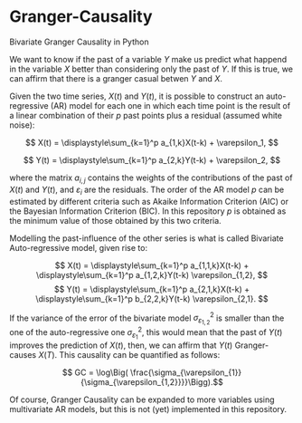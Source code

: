 # Granger-Causality
Bivariate Granger Causality in Python

We want to know if the past of a variable $Y$ make us predict what happend in the variable $X$ better than considering only the past of $Y$. If this is true, we can affirm that there is a granger casual betwen $Y$ and $X$. 

Given the two time series, $X(t)$ and $Y(t)$, it is possible to construct an auto-regressive (AR) model for each one in which each time point is the result of a linear combination of their $p$ past points plus a residual (assumed white noise):

$$ X(t) = \displaystyle\sum_{k=1}^p a_{1,k}X(t-k) + \varepsilon_1, $$

$$ Y(t) = \displaystyle\sum_{k=1}^p a_{2,k}Y(t-k) + \varepsilon_2, $$

where the matrix $a_{i,j}$ contains the weights of the contributions of the past of $X(t)$ and $Y(t)$, and $\varepsilon_i$ are the residuals. The order of the AR model $p$ can be estimated by different criteria such as Akaike Information Criterion (AIC) or the Bayesian Information Criterion (BIC). In this repository $p$ is obtained as the minimum value of those obtained by this two criteria. 

Modelling the past-influence of the other series is what is called Bivariate Auto-regressive model, given rise to:

$$ X(t) = \displaystyle\sum_{k=1}^p a_{1,1,k}X(t-k) + \displaystyle\sum_{k=1}^p a_{1,2,k}Y(t-k) \varepsilon_{1,2}, $$
$$ Y(t) = \displaystyle\sum_{k=1}^p a_{2,1,k}X(t-k) + \displaystyle\sum_{k=1}^p b_{2,2,k}Y(t-k) \varepsilon_{2,1}. $$

If the variance of the error of the bivariate model $\sigma^2_{\varepsilon_{1,2}}$ is smaller than the one of the auto-regressive one $\sigma^2_{\varepsilon_1}$, this would mean that the past of $Y(t)$ improves the prediction of $X(t)$, then, we can affirm that $Y(t)$ Granger-causes $X(T)$. This causality can be quantified as follows:

$$ GC = \log\Big( \frac{\sigma_{\varepsilon_{1}}{\sigma_{\varepsilon_{1,2}}}}\Bigg).$$

Of course, Granger Causality can be expanded to more variables using multivariate AR models, but this is not (yet) implemented in this repository.
